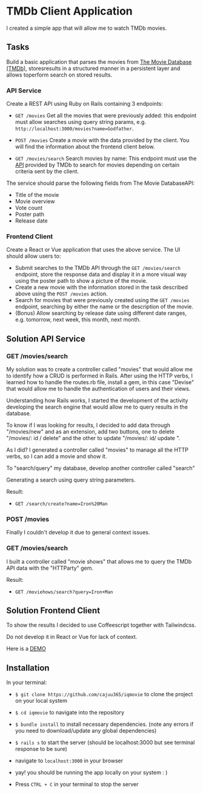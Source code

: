 # TMDb Client Application

I created a simple app that will allow me to watch TMDb movies.

## Tasks

Build​ ​a​ ​basic​ ​application​ ​that​ ​parses​ the movies from [The Movie Database (TMDb)](https://www.themoviedb.org/),​ ​stores​ ​results​ ​in​ ​a structured​ ​manner​ ​in​ ​a​ ​persistent​ ​layer​ ​and​ ​allows​ ​to​ ​perform​ ​search​ ​on​ ​stored​ ​results.

### API Service
Create​ ​a​ ​REST ​API​ using Ruby on Rails ​containing​ ​3 ​endpoints:

* `GET /movies`
Get all the movies that were previously added: this endpoint must allow searches using query string params, e.g. `http://localhost:3000/movies?name=Godfather`.

* `POST /movies`
Create a movie with the data provided by the client. You will find the information about the frontend client below.

* `GET /movies/search`
Search movies by name: This endpoint must use the [API](https://developers.themoviedb.org/3/search/search-movies) provided by TMDb to search for movies depending on certain criteria sent by the client.

The​ ​service​ ​should​ ​parse​ ​the​ ​following​ ​fields​ ​from​ The Movie Database​ ​API:
* Title ​of​ ​the​ movie
* Movie overview
* Vote count
* Poster path
* Release date

### Frontend Client

Create a React or Vue application that uses the above service. The UI should allow users to:
* Submit searches to the TMDb API through the  `GET /movies/search` endpoint, store the response data and display it in a more visual way using the poster path to show a picture of the movie.
* Create a new movie with the information stored in the task described above using the `POST /movies` action.
* Search for movies that were previously created using the `GET /movies` endpoint, searching by either the name or the description of the movie.
* (Bonus) Allow searching by release date using different date ranges, e.g. tomorrow, next week, this month, next month.


## Solution API Service

### GET /movies/search

My solution was to create a controller called "movies" that would allow me to identify how a CRUD is performed in Rails. After using the HTTP verbs, I learned how to handle the routes.rb file, install a gem, in this case "Devise" that would allow me to handle the authentication of users and their views.

Understanding how Rails works, I started the development of the activity developing the search engine that would allow me to query results in the database.

To know if I was looking for results, I decided to add data through "/movies/new" and as an extension, add two buttons, one to delete "/movies/: id / delete" and the other to update "/movies/: id/ update ".

As I did?
I generated a controller called "movies" to manage all the HTTP verbs, so I can add a movie and show it.

To "search/query" my database, develop another controller called "search"

Generating a search using query string parameters.

Result:
* `GET /search/create?name=Iron%20Man`

### POST /movies

Finally I couldn't develop it due to general context issues.

### GET /movies/search

I built a controller called "movie shows" that allows me to query the TMDb API data with the "HTTParty" gem.

Result:
* `GET /moviehows/search?query=Iron+Man`


## Solution Frontend Client

To show the results I decided to use Coffeescript together with Tailwindcss.

Do not develop it in React or Vue for lack of context.

Here is a [DEMO](https://www.loom.com/share/1f93f56c3b8e4983a0a0aa99f1a3636d) 


## Installation

In your terminal:

* `$ git clone https://github.com/cajuu365/iqmovie` to clone the project on your local system

* `$ cd iqmovie` to navigate into the repository

* `$ bundle install` to install necessary dependencies. (note any errors if you need to download/update any global dependencies)

* `$ rails s` to start the server (should be localhost:3000 but see terminal response to be sure)

* navigate to `localhost:3000` in your browser

* yay! you should be running the app locally on your system : )

* Press `CTRL + C` in your terminal to stop the server
